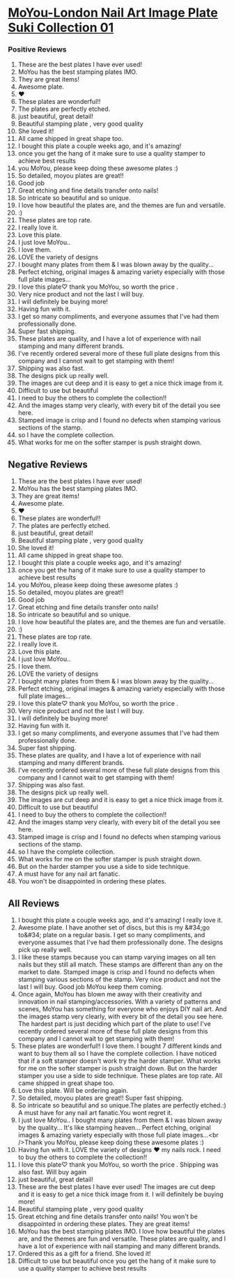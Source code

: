 # [MoYou-London Nail Art Image Plate Suki Collection 01](https://products.checkmycream.com/products/MoYou-London-Nail-Art-Image-Plate-Suki-Collection-01.html)

### Positive Reviews

<ol>
      <li>These are the best plates I have ever used!</li>
      <li>MoYou has the best stamping plates IMO.</li>
      <li>They are great items!</li>
      <li>Awesome plate.</li>
      <li>♥</li>
      <li>These plates are wonderful!!</li>
      <li>The plates are perfectly etched.</li>
      <li>just beautiful, great detail!</li>
      <li>Beautiful stamping plate , very good quality</li>
      <li>She loved it!</li>
      <li>All came shipped in great shape too.</li>
      <li>I bought this plate a couple weeks ago, and it&#x27;s amazing!</li>
      <li>once you get the hang of it make sure to use a quality stamper to achieve best results</li>
      <li>you MoYou, please keep doing these awesome plates :)</li>
      <li>So detailed, moyou plates are great!!</li>
      <li>Good job</li>
      <li>Great etching and fine details transfer onto nails!</li>
      <li>So intricate so beautiful and so unique.</li>
      <li>I love how beautiful the plates are, and the themes are fun and versatile.</li>
      <li>:)</li>
      <li>These plates are top rate.</li>
      <li>I really love it.</li>
      <li>Love this plate.</li>
      <li>I just love MoYou..</li>
      <li>I love them.</li>
      <li>LOVE the variety of designs</li>
      <li>I bought many plates from them &amp; I was blown away by the quality...</li>
      <li>Perfect etching, original images &amp; amazing variety especially with those full plate images...</li>
      <li>I love this plate♡ thank you MoYou, so worth the price .</li>
      <li>Very nice product and not the last I will buy.  </li>
      <li>I will definitely be buying more!</li>
      <li>Having fun with it.</li>
      <li>I get so many compliments, and everyone assumes that I&#x27;ve had them professionally done.  </li>
      <li>Super fast shipping.</li>
      <li>These plates are quality, and I have a lot of experience with nail stamping and many different brands.</li>
      <li>I&#x27;ve recently ordered several more of these full plate designs from this company and I cannot wait to get stamping with them!</li>
      <li>Shipping was also fast.</li>
      <li>The designs pick up really well.</li>
      <li>The images are cut deep and it is easy to get a nice thick image from it.  </li>
      <li>Difficult to use but beautiful</li>
      <li>I need to buy the others to complete the collection!!</li>
      <li>And the images stamp very clearly, with every bit of the detail you see here.  </li>
      <li>Stamped image is crisp and I found no defects when stamping various sections of the stamp.  </li>
      <li>so I have the complete collection.</li>
      <li>What works for me on the softer stamper is push straight down.</li>
</ol>


<h2>Negative Reviews</h2>
<ol>
<li> These are the best plates I have ever used!</li>
<li> MoYou has the best stamping plates IMO.</li>
<li> They are great items!</li>
<li> Awesome plate.</li>
<li> ♥</li>
<li> These plates are wonderful!!</li>
<li> The plates are perfectly etched.</li>
<li> just beautiful, great detail!</li>
<li> Beautiful stamping plate , very good quality</li>
<li> She loved it!</li>
<li> All came shipped in great shape too.</li>
<li> I bought this plate a couple weeks ago, and it&#x27;s amazing!</li>
<li> once you get the hang of it make sure to use a quality stamper to achieve best results</li>
<li> you MoYou, please keep doing these awesome plates :)</li>
<li> So detailed, moyou plates are great!!</li>
<li> Good job</li>
<li> Great etching and fine details transfer onto nails!</li>
<li> So intricate so beautiful and so unique.</li>
<li> I love how beautiful the plates are, and the themes are fun and versatile.</li>
<li> :)</li>
<li> These plates are top rate.</li>
<li> I really love it.</li>
<li> Love this plate.</li>
<li> I just love MoYou..</li>
<li> I love them.</li>
<li> LOVE the variety of designs</li>
<li> I bought many plates from them &amp; I was blown away by the quality...</li>
<li> Perfect etching, original images &amp; amazing variety especially with those full plate images...</li>
<li> I love this plate♡ thank you MoYou, so worth the price .</li>
<li> Very nice product and not the last I will buy.  </li>
<li> I will definitely be buying more!</li>
<li> Having fun with it.</li>
<li> I get so many compliments, and everyone assumes that I&#x27;ve had them professionally done.  </li>
<li> Super fast shipping.</li>
<li> These plates are quality, and I have a lot of experience with nail stamping and many different brands.</li>
<li> I&#x27;ve recently ordered several more of these full plate designs from this company and I cannot wait to get stamping with them!</li>
<li> Shipping was also fast.</li>
<li> The designs pick up really well.</li>
<li> The images are cut deep and it is easy to get a nice thick image from it.  </li>
<li> Difficult to use but beautiful</li>
<li> I need to buy the others to complete the collection!!</li>
<li> And the images stamp very clearly, with every bit of the detail you see here.  </li>
<li> Stamped image is crisp and I found no defects when stamping various sections of the stamp.  </li>
<li> so I have the complete collection.</li>
<li> What works for me on the softer stamper is push straight down.</li>
<li> But on the harder stamper you use a side to side technique.</li>
<li> A must have for any nail art fanatic.</li>
<li> You won&#x27;t be disappointed in ordering these plates.  </li>
</ol>

<h2>All Reviews</h2>

<ol>
    <li> I bought this plate a couple weeks ago, and it&#x27;s amazing! I really love it.</li>
    <li> Awesome plate. I have another set of discs, but this is my &amp;#34;go to&amp;#34; plate on a regular basis. I get so many compliments, and everyone assumes that I&#x27;ve had them professionally done.  The designs pick up really well.</li>
    <li> I like these stamps because you can stamp varying images on all ten nails but they still all match.  These stamps are different than any on the market to date.  Stamped image is crisp and I found no defects when stamping various sections of the stamp.  Very nice product and not the last I will buy.  Good job MoYou keep them coming.</li>
    <li> Once again, MoYou has blown me away with their creativity and innovation in nail stamping/accessories.  With a variety of patterns and scenes, MoYou has something for everyone who enjoys DIY nail art.  And the images stamp very clearly, with every bit of the detail you see here.  The hardest part is just deciding which part of the plate to use!  I&#x27;ve recently ordered several more of these full plate designs from this company and I cannot wait to get stamping with them!</li>
    <li> These plates are wonderful!! I love them. I bought 7 different kinds and want to buy them all so I have the complete collection. I have noticed that if a soft stamper doesn&#x27;t work try the harder stamper. What works for me on the softer stamper is push straight down. But on the harder stamper you use a side to side technique. These plates are top rate. All came shipped in great shape too.</li>
    <li> Love this plate. Will be ordering again.</li>
    <li> So detailed, moyou plates are great!! Super fast shipping.</li>
    <li> So intricate so beautiful and so unique.The plates are perfectly etched.:) A must have for any nail art fanatic.You wont regret it.</li>
    <li> I just love MoYou.. I bought many plates from them &amp; I was blown away by the quality... It&#x27;s like stamping heaven... Perfect etching, original images &amp; amazing variety especially with those full plate images...&lt;br /&gt;Thank you MoYou, please keep doing these awesome plates :)</li>
    <li> Having fun with it. LOVE the variety of designs ♥ my nails rock.  I need to buy the others to complete the collection!!</li>
    <li> I love this plate♡ thank you MoYou, so worth the price . Shipping was also fast. Will buy again</li>
    <li> just beautiful, great detail!</li>
    <li> These are the best plates I have ever used! The images are cut deep and it is easy to get a nice thick image from it.  I will definitely be buying more!</li>
    <li> Beautiful stamping plate , very good quality</li>
    <li> Great etching and fine details transfer onto nails! You won&#x27;t be disappointed in ordering these plates.  They are great items!</li>
    <li> MoYou has the best stamping plates IMO. I love how beautiful the plates are, and the themes are fun and versatile. These plates are quality, and I have a lot of experience with nail stamping and many different brands.</li>
    <li> Ordered this as a gift for a friend. She loved it!</li>
    <li> Difficult to use but beautiful once you get the hang of it make sure to use a quality stamper to achieve best results</li>
</ol>




